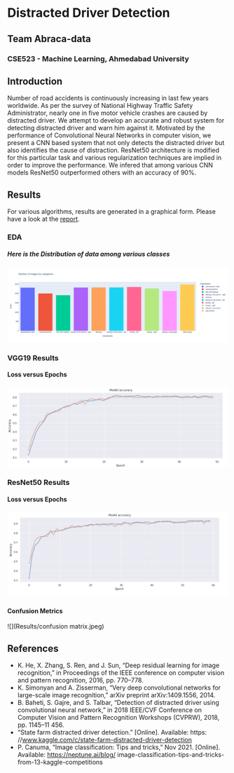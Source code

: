 # Distracted Driver Detection
## Team Abraca-data
### CSE523 - Machine Learning, Ahmedabad University

## Introduction
Number of road accidents is continuously increasing in last few years worldwide. As per the survey of National Highway Traffic Safety Administrator, nearly one in five motor vehicle crashes are caused by distracted driver. We attempt to develop an accurate and robust system for detecting distracted driver and warn him against it. Motivated by the performance of Convolutional Neural Networks in computer vision, we present a CNN based system that not only detects the distracted driver but also identifies the cause of distraction. ResNet50 architecture is modified for this particular task and various regularization techniques are implied in order to improve the performance. We infered that among various CNN models ResNet50 outperformed others with an accuracy of 90\%.

## Results
For various algorithms, results are generated in a graphical form. Please have a look at the [report](https://github.com/Mananshi/CSE541-Computer-Vision-2022-Abraca-data/blob/main/Reports/Group_3_Abraca_data_End_Sem_Project_Report_.pdf).

### EDA

##### Here is the Distribution of data among various classes

![](Results/class_count.png)

### VGG19 Results
#### Loss versus Epochs

![](Results/vgg19_accuracy_epochs.jpeg)

### ResNet50 Results
#### Loss versus Epochs

![](Results/resnet50_accuracy_epochs.jpeg)

#### Confusion Metrics
![](Results/confusion matrix.jpeg)


## References
- K. He, X. Zhang, S. Ren, and J. Sun, “Deep residual learning for image recognition,” in Proceedings of the IEEE conference on computer vision and pattern recognition, 2016, pp. 770–778.
- K. Simonyan and A. Zisserman, “Very deep convolutional networks for large-scale image recognition,” arXiv preprint arXiv:1409.1556, 2014.
- B. Baheti, S. Gajre, and S. Talbar, “Detection of distracted driver using convolutional neural network,” in 2018 IEEE/CVF Conference on Computer Vision and Pattern Recognition Workshops (CVPRW), 2018, pp. 1145–11 456.
- “State farm distracted driver detection.” [Online]. Available:
https: //www.kaggle.com/c/state-farm-distracted-driver-detection
- P. Canuma, “Image classification: Tips and tricks,” Nov 2021. [Online]. Available: https://neptune.ai/blog/ image-classification-tips-and-tricks-from-13-kaggle-competitions
